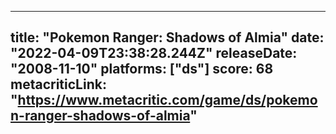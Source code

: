 
---
title: "Pokemon Ranger: Shadows of Almia"
date: "2022-04-09T23:38:28.244Z"
releaseDate: "2008-11-10"
platforms: ["ds"]
score: 68
metacriticLink: "https://www.metacritic.com/game/ds/pokemon-ranger-shadows-of-almia"
---

